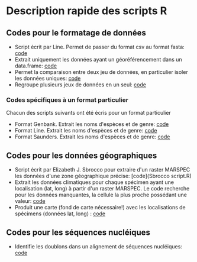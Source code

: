 # Description rapide des scripts R


## Codes pour le formatage de données

- Script écrit par Line. Permet de passer du format csv au format fasta: [code](csv_to_fasta.R)
- Extrait uniquement les données ayant un géoréférencement dans un data.frame: [code](georef.R)
- Permet la comparaison entre deux jeu de données, en particulier isoler les données uniques: [code](trouver_intrus.R)
- Regroupe plusieurs jeux de données en un seul: [code](merge_all.R)


### Codes spécifiques à un format particulier
Chacun des scripts suivants ont été écris pour un format particulier

- Format Genbank. Extrait les noms d'espèces et de genre: [code](format_genbank.R)
- Format Line. Extrait les noms d'espèces et de genre: [code](format_line.R)
- Format Saunders. Extrait les noms d'espèces et de genre: [code](format_saunders.R)


## Codes pour les données géographiques

- Script écrit par Elizabeth J. Sbrocco pour extraire d'un raster MARSPEC les données d'une zone géographique précise: [code](Sbrocco script.R)
- Extrait les données climatiques pour chaque spécimen ayant une localisation (lat, long) à partir d'un raster MARSPEC. Le code recherche pour les données manquantes, la cellule la plus proche possédant une valeur: [code](extraction_points_raster.R)
- Produit une carte (fond de carte nécessaire!) avec les localisations de spécimens (données lat, long) : [code](plotmap.R)


## Codes pour les séquences nucléiques

- Identifie les doublons dans un alignement de séquences nucléiques: [code](RmDuplicates.R)
